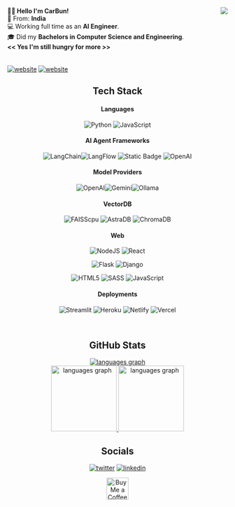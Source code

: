 <div>
<img align="right" src="https://github.com/user-attachments/assets/06051d58-b7f9-4848-9cfd-e3f4b80dc34f">
<b>👋🏼 Hello I'm CarBun!</b> <br>
📍 From: <b>India</b> <br>
💻 Working full time as an <b>AI Engineer</b>. <br>
🎓 Did my <b>Bachelors in Computer Science and Engineering</b>. <br>
<b><< Yes I'm still hungry for more >></b> <br>
<br><br>
<a  href="https://flowcv.com/resume/bghwrw7svd" target="_blank" style="display: inline-block;"><img src="https://img.shields.io/badge/my_resume-blue?style=for-the-badge"  alt="website"></a>
<a target="_blank" href="https://thecarbun.github.io" style="display: inline-block;"><img src="https://img.shields.io/badge/thecarbun.github.io-red?style=for-the-badge"  alt="website"></a>
</div>

<div align="center">

## Tech Stack

#### Languages
![Python](https://img.shields.io/badge/python-3670A0?style=for-the-badge&logo=python&logoColor=ffdd54) ![JavaScript](https://img.shields.io/badge/javascript-%23323330.svg?style=for-the-badge&logo=javascript&logoColor=%23F7DF1E)

#### AI Agent Frameworks
![LangChain](https://img.shields.io/badge/langchain-%231C3C3C?style=for-the-badge&logo=langchain)![LangFlow](https://img.shields.io/badge/langflow-%23000000?style=for-the-badge&logo=langflow) ![Static Badge](https://img.shields.io/badge/Agno-%23ff4016?style=for-the-badge) ![OpenAI](https://img.shields.io/badge/openai-%23412991?style=for-the-badge&logo=openai)


#### Model Providers
![OpenAI](https://img.shields.io/badge/openai-%23412991?style=for-the-badge&logo=openai)![Gemini](https://img.shields.io/badge/Gemini-%23000?style=for-the-badge&logo=googlegemini&logoColor=%2345B6F2)![Ollama](https://img.shields.io/badge/Ollama-%23fff?style=for-the-badge&logo=ollama&logoColor=000)

#### VectorDB
![FAISScpu](https://img.shields.io/badge/FAISS-%23000?style=for-the-badge) ![AstraDB](https://img.shields.io/badge/AstraDB-%23000?style=for-the-badge&logo=langflow) ![ChromaDB](https://img.shields.io/badge/ChromaDB-%23000?style=for-the-badge)


#### Web
![NodeJS](https://img.shields.io/badge/Node.js-%23000?style=for-the-badge&logo=Node.js&logoColor=%235FA04E) ![React](https://img.shields.io/badge/React-%23000?style=for-the-badge&logo=React&logoColor=%2361DAFB)

![Flask](https://img.shields.io/badge/Flask-%233BABC3?style=for-the-badge&logo=Flask&logoColor=%23000) ![Django](https://img.shields.io/badge/django-%23092E20.svg?style=for-the-badge&logo=django&logoColor=white)

![HTML5](https://img.shields.io/badge/html5-%23E34F26.svg?style=for-the-badge&logo=html5&logoColor=white) ![SASS](https://img.shields.io/badge/SASS-hotpink.svg?style=for-the-badge&logo=SASS&logoColor=white) ![JavaScript](https://img.shields.io/badge/javascript-%23323330.svg?style=for-the-badge&logo=javascript&logoColor=%23F7DF1E)

#### Deployments
![Streamlit](https://img.shields.io/badge/Streamlit-%23FE4B4B.svg?style=for-the-badge&logo=streamlit&logoColor=white) ![Heroku](https://img.shields.io/badge/heroku-%23430098.svg?style=for-the-badge&logo=heroku&logoColor=white) ![Netlify](https://img.shields.io/badge/netlify-%23000000.svg?style=for-the-badge&logo=netlify&logoColor=#00C7B7) ![Vercel](https://img.shields.io/badge/vercel-%23000000.svg?style=for-the-badge&logo=vercel&logoColor=white)

<br>

## GitHub Stats

<a href="https://git-stats.streamlit.app/">
  <img src="https://streak-stats.demolab.com?user=TheCarBun&theme=transparent&fire=EB5454&currStreakLabel=EB5454&currStreakNum=EB7F14" alt="languages graph"/> <br>
  <img src="https://github-readme-stats.vercel.app/api?username=TheCarBun&theme=transparent&hide_border=false&show_icons=true&count_private=true" height="150" alt="languages graph"  />
  <img src="https://github-readme-stats.vercel.app/api/top-langs/?username=TheCarBun&theme=transparent&hide_border=false&include_all_commits=true&count_private=true&layout=compact" height="150" alt="languages graph"  />
<br>
</a>

## Socials

<a target="_blank" href="https://twitter.com/subhopriyo" style="display: inline-block;"><img src="https://img.shields.io/badge/twitter-x?style=for-the-badge&logo=x&logoColor=white&color=%230f1419" alt="twitter" /></a>
<a target="_blank" href="https://www.linkedin.com/in/subhopriyo" style="display: inline-block;"><img src="https://img.shields.io/badge/linkedin-logo?style=for-the-badge&logo=linkedin&logoColor=white&color=%230a77b6" alt="linkedin" /></a>

<a href='https://ko-fi.com/Z8Z4K5FEX' target='_blank'><img height='50' style='border:0px;height:50px;' src='https://storage.ko-fi.com/cdn/kofi1.png?v=3' border='0' alt='Buy Me a Coffee at ko-fi.com' /></a>

</div>
